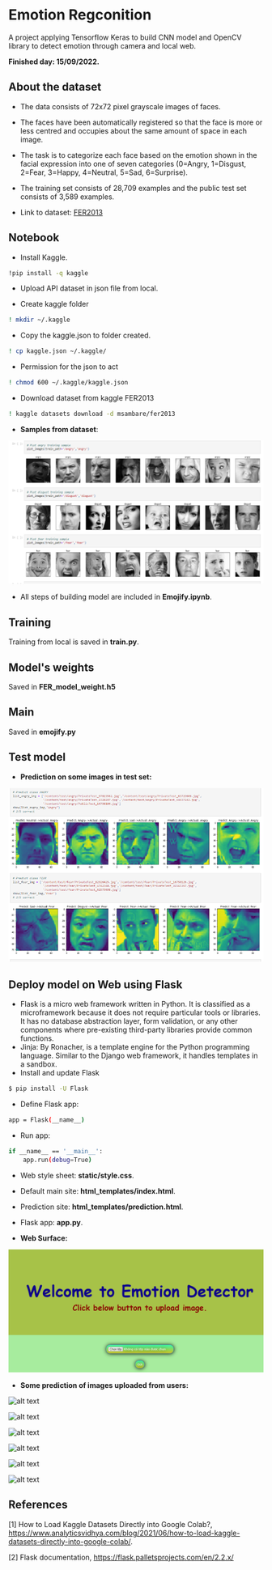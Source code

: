 # Emotion Regconition

A project applying Tensorflow Keras to build CNN model and OpenCV library to detect emotion through camera and local web.

**Finished day: 15/09/2022.**
## About the dataset
- The data consists of 72x72 pixel grayscale images of faces. 

- The faces have been automatically registered so that the face is more or less centred and occupies about the same amount of space in each image.

- The task is to categorize each face based on the emotion shown in the facial expression into one of seven categories (0=Angry, 1=Disgust, 2=Fear, 3=Happy, 4=Neutral, 5=Sad, 6=Surprise).

- The training set consists of 28,709 examples and the public test set consists of 3,589 examples.
- Link to dataset: [FER2013](https://www.kaggle.com/datasets/msambare/fer2013)
## Notebook
- Install Kaggle.
```sh
!pip install -q kaggle

```
- Upload API dataset in json file from local.

- Create kaggle folder
```sh
! mkdir ~/.kaggle
```
- Copy the kaggle.json to folder created.
```sh
! cp kaggle.json ~/.kaggle/
```
- Permission for the json to act
```sh
! chmod 600 ~/.kaggle/kaggle.json
```
- Download dataset from kaggle FER2013
```sh
! kaggle datasets download -d msambare/fer2013
```
- **Samples from dataset**:

![alt text](https://github.com/LTPhat/Emotion-Regconition/blob/main/sample_training1.png)

- All steps of building model are included in **Emojify.ipynb**.

## Training 
Training from local is saved in **train.py**.

## Model's weights
Saved in **FER_model_weight.h5**

## Main 
Saved in **emojify.py**

## Test model
- **Prediction on some images in test set:**

![alt text](https://github.com/LTPhat/Emotion-Regconition/blob/main/predict1.png)

## Deploy model on Web using Flask
- Flask is a micro web framework written in Python. It is classified as a microframework because it does not require particular tools or libraries. It has no database abstraction layer, form validation, or any other components where pre-existing third-party libraries provide common functions.
- Jinja: By Ronacher, is a template engine for the Python programming language. Similar to the Django web framework, it handles templates in a sandbox.
- Install and update Flask
```sh
$ pip install -U Flask
```
- Define Flask app:
```sh
app = Flask(__name__)
```
- Run app:
```sh
if __name__ == '__main__':
    app.run(debug=True)
```
- Web style sheet: **static/style.css**.
- Default main site: **html_templates/index.html**.
- Prediction site: **html_templates/prediction.html**.
- Flask app: **app.py**.

- **Web Surface:**

![alt text](https://github.com/LTPhat/Emotion-Regconition/blob/main/image_web/web_surface.png)
- **Some prediction of images uploaded from users:**

![alt text](https://github.com/LTPhat/Emotion-Regconition/blob/master/result_images/image4.png)

![alt text](https://github.com/LTPhat/Emotion-Regconition/blob/master/result_images/image7.png)

![alt text](https://github.com/LTPhat/Emotion-Regconition/blob/master/result_images/image3.png)

![alt text](https://github.com/LTPhat/Emotion-Regconition/blob/master/result_images/image2.png)

![alt text](https://github.com/LTPhat/Emotion-Regconition/blob/master/result_images/image1.png)

![alt text](https://github.com/LTPhat/Emotion-Regconition/blob/master/result_images/image8.png)

## References

[1] How to Load Kaggle Datasets Directly into Google Colab?, https://www.analyticsvidhya.com/blog/2021/06/how-to-load-kaggle-datasets-directly-into-google-colab/.

[2] Flask documentation, https://flask.palletsprojects.com/en/2.2.x/
